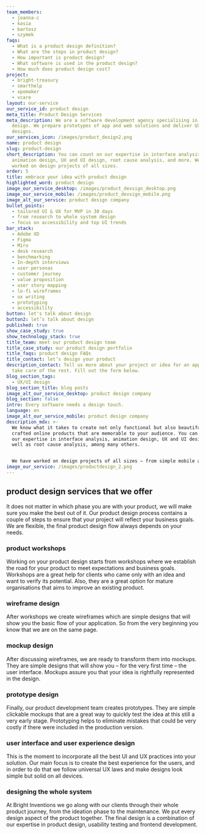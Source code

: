 ```yaml
---
team_members:
  - joanna-c
  - kasia
  - bartosz
  - szymek
faqs:
  - What is a product design definition?
  - What are the steps in product design?
  - How important is product design?
  - What software is used in the product design?
  - How much does product design cost?
project:
  - bright-treasury
  - smarthelp
  - xpomaker
  - vcare
layout: our-service
our_service_id: product design
meta_title: Product Design Services
meta_description: We are a software development agency specialising in product
  design. We prepare prototypes of app and web solutions and deliver UX and UI
  designs.
our_services_icon: /images/product_design2.png
name: product design
slug: product-design
short_description: You can count on our expertise in interface analysis,
  animation design, UX and UI design, root cause analysis, and more. We have
  worked on design projects of all sizes.
order: 5
title: embrace your idea with product design
highlighted_word: product design
image_our_service_desktop: /images/product_devsign_desktop.png
image_our_service_mobile: /images/product_devsign_mobile.png
image_alt_our_service: product design company
bullet_points:
  - tailored UI & UX for MVP in 30 days
  - from research to whole system design
  - focus on accessibility and top UI trends
bar_stack:
  - Adobe XD
  - Figma
  - Miro
  - desk research
  - benchmarking
  - In-depth interviews
  - user personas
  - customer journey
  - value proposition
  - user story mapping
  - lo-fi wireframes
  - ux writing
  - prototyping
  - accessibility
button: let's talk about design
button2: let’s talk about design
published: true
show_case_study: true
show_technology_stack: true
title_team: meet our product design team
title_case_study: our product design portfolio
title_faqs: product design FAQs
title_contact: let’s design your product
description_contact: Tell us more about your project or idea for an app. We will
  take care of the rest. Fill out the form below.
blog_section_tags:
  - UX/UI design
blog_section_title: blog posts
image_alt_our_service_desktop: product design company
blog_section: false
intro: Every software needs a design touch.
language: en
image_alt_our_service_mobile: product design company
description_mdx: >-
  We know what it takes to create not only functional but also beautifully
  crafted online products that are memorable to your audience. You can count on
  our expertise in interface analysis, animation design, UX and UI design, as
  well as root cause analysis, among many others.


  We have worked on design projects of all sizes – from simple mobile apps to scalable enterprise software systems. We’ll happily discuss how we can turn your idea or design brief into a polished final product, optimized for all devices and platforms.
image_our_service: /images/productdesign_2.png
---
```

## product design services that we offer

It does not matter in which phase you are with your product, we will make sure you make the best out of it. Our product design process contains a couple of steps to ensure that your project will reflect your business goals. We are flexible, the final product design flow always depends on your needs.

### product workshops

Working on your product design starts from workshops where we establish the road for your product to meet expectations and business goals. Workshops are a great help for clients who came only with an idea and want to verify its potential. Also, they are a great option for mature organisations that aims to improve an existing product. 

### wireframe design

After workshops we create wireframes which are simple designs that will show you the basic flow of your application. So from the very beginning you know that we are on the same page. 

### mockup design

After discussing wireframes, we are ready to transform them into mockups. They are simple designs that will show you – for the very first time – the user interface. Mockups assure you that your idea is rightfully represented in the design.

### prototype design

Finally, our product development team creates prototypes. They are simple clickable mockups that are a great way to quickly test the idea at this still a very early stage. Prototyping helps to eliminate mistakes that could be very costly if there were included in the production version.

### user interface and user experience design

This is the moment to incorporate all the best UI and UX practices into your solution. Our main focus is to create the best experience for the users, and in order to do that we follow universal UX laws and make designs look simple but solid on all devices.

### designing the whole system

At Bright Inventions we go along with our clients through their whole product journey, from the ideation phase to the maintenance. We put every design aspect of the product together. The final design is a combination of our expertise in product design, usability testing and frontend development.